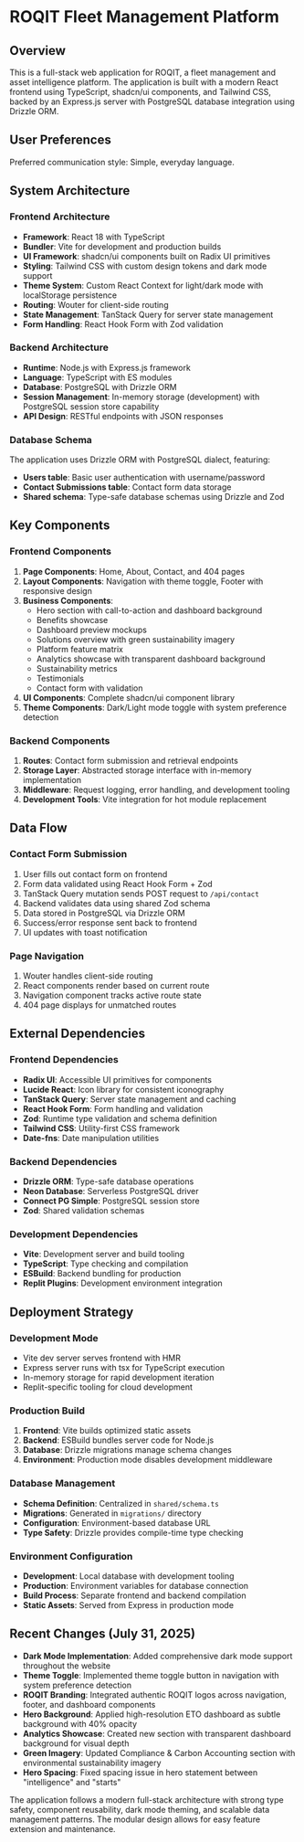 # ROQIT Fleet Management Platform

## Overview

This is a full-stack web application for ROQIT, a fleet management and asset intelligence platform. The application is built with a modern React frontend using TypeScript, shadcn/ui components, and Tailwind CSS, backed by an Express.js server with PostgreSQL database integration using Drizzle ORM.

## User Preferences

Preferred communication style: Simple, everyday language.

## System Architecture

### Frontend Architecture
- **Framework**: React 18 with TypeScript
- **Bundler**: Vite for development and production builds
- **UI Framework**: shadcn/ui components built on Radix UI primitives
- **Styling**: Tailwind CSS with custom design tokens and dark mode support
- **Theme System**: Custom React Context for light/dark mode with localStorage persistence
- **Routing**: Wouter for client-side routing
- **State Management**: TanStack Query for server state management
- **Form Handling**: React Hook Form with Zod validation

### Backend Architecture
- **Runtime**: Node.js with Express.js framework
- **Language**: TypeScript with ES modules
- **Database**: PostgreSQL with Drizzle ORM
- **Session Management**: In-memory storage (development) with PostgreSQL session store capability
- **API Design**: RESTful endpoints with JSON responses

### Database Schema
The application uses Drizzle ORM with PostgreSQL dialect, featuring:
- **Users table**: Basic user authentication with username/password
- **Contact Submissions table**: Contact form data storage
- **Shared schema**: Type-safe database schemas using Drizzle and Zod

## Key Components

### Frontend Components
1. **Page Components**: Home, About, Contact, and 404 pages
2. **Layout Components**: Navigation with theme toggle, Footer with responsive design
3. **Business Components**: 
   - Hero section with call-to-action and dashboard background
   - Benefits showcase
   - Dashboard preview mockups
   - Solutions overview with green sustainability imagery
   - Platform feature matrix
   - Analytics showcase with transparent dashboard background
   - Sustainability metrics
   - Testimonials
   - Contact form with validation
4. **UI Components**: Complete shadcn/ui component library
5. **Theme Components**: Dark/Light mode toggle with system preference detection

### Backend Components
1. **Routes**: Contact form submission and retrieval endpoints
2. **Storage Layer**: Abstracted storage interface with in-memory implementation
3. **Middleware**: Request logging, error handling, and development tooling
4. **Development Tools**: Vite integration for hot module replacement

## Data Flow

### Contact Form Submission
1. User fills out contact form on frontend
2. Form data validated using React Hook Form + Zod
3. TanStack Query mutation sends POST request to `/api/contact`
4. Backend validates data using shared Zod schema
5. Data stored in PostgreSQL via Drizzle ORM
6. Success/error response sent back to frontend
7. UI updates with toast notification

### Page Navigation
1. Wouter handles client-side routing
2. React components render based on current route
3. Navigation component tracks active route state
4. 404 page displays for unmatched routes

## External Dependencies

### Frontend Dependencies
- **Radix UI**: Accessible UI primitives for components
- **Lucide React**: Icon library for consistent iconography
- **TanStack Query**: Server state management and caching
- **React Hook Form**: Form handling and validation
- **Zod**: Runtime type validation and schema definition
- **Tailwind CSS**: Utility-first CSS framework
- **Date-fns**: Date manipulation utilities

### Backend Dependencies
- **Drizzle ORM**: Type-safe database operations
- **Neon Database**: Serverless PostgreSQL driver
- **Connect PG Simple**: PostgreSQL session store
- **Zod**: Shared validation schemas

### Development Dependencies
- **Vite**: Development server and build tooling
- **TypeScript**: Type checking and compilation
- **ESBuild**: Backend bundling for production
- **Replit Plugins**: Development environment integration

## Deployment Strategy

### Development Mode
- Vite dev server serves frontend with HMR
- Express server runs with tsx for TypeScript execution
- In-memory storage for rapid development iteration
- Replit-specific tooling for cloud development

### Production Build
1. **Frontend**: Vite builds optimized static assets
2. **Backend**: ESBuild bundles server code for Node.js
3. **Database**: Drizzle migrations manage schema changes
4. **Environment**: Production mode disables development middleware

### Database Management
- **Schema Definition**: Centralized in `shared/schema.ts`
- **Migrations**: Generated in `migrations/` directory
- **Configuration**: Environment-based database URL
- **Type Safety**: Drizzle provides compile-time type checking

### Environment Configuration
- **Development**: Local database with development tooling
- **Production**: Environment variables for database connection
- **Build Process**: Separate frontend and backend compilation
- **Static Assets**: Served from Express in production mode

## Recent Changes (July 31, 2025)
- **Dark Mode Implementation**: Added comprehensive dark mode support throughout the website
- **Theme Toggle**: Implemented theme toggle button in navigation with system preference detection
- **ROQIT Branding**: Integrated authentic ROQIT logos across navigation, footer, and dashboard components
- **Hero Background**: Applied high-resolution ETO dashboard as subtle background with 40% opacity
- **Analytics Showcase**: Created new section with transparent dashboard background for visual depth
- **Green Imagery**: Updated Compliance & Carbon Accounting section with environmental sustainability imagery
- **Hero Spacing**: Fixed spacing issue in hero statement between "intelligence" and "starts"

The application follows a modern full-stack architecture with strong type safety, component reusability, dark mode theming, and scalable data management patterns. The modular design allows for easy feature extension and maintenance.
